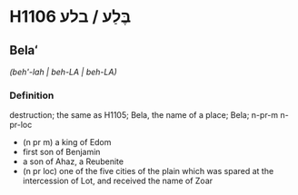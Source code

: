 # H1106 בֶּלַע / בלע

## Belaʻ

_(beh'-lah | beh-LA | beh-LA)_

### Definition

destruction; the same as H1105; Bela, the name of a place; Bela; n-pr-m n-pr-loc

- (n pr m) a king of Edom
- first son of Benjamin
- a son of Ahaz, a Reubenite
- (n pr loc) one of the five cities of the plain which was spared at the intercession of Lot, and received the name of Zoar
